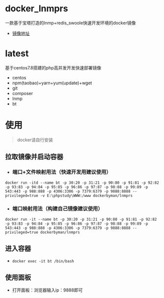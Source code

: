 # docker_lnmprs
一款基于宝塔打造的lnmp+redis_swoole快速开发环境的docker镜像
- [镜像地址](https://hub.docker.com/repository/docker/dockerbyman/lnmprs)
# latest
基于centos7.8搭建的php高并发开发快速部署镜像
- centos
- npm(taobao)+yarn+yum(update)+wget
- git
- composer
- lnmp
- bt

# 使用
> docker请自行安装
## 拉取镜像并启动容器
- ### 端口+文件映射用法（快速开发用建议使用）
```
docker run -itd --name bt -p 30:20 -p 31:21 -p 90:80 -p 91:81 -p 92:82 -p 93:83 -p 94:84 -p 95:85 -p 96:86 -p 97:87 -p 98:88 -p 99:89 -p 543:443 -p 988:888 -p 4306:3306 -p 7379:6379 -p 9888:8888 --privileged=true -v E:\phpstudy\WWW:/www dockerbyman/lnmprs
```
- ###  端口映射用法（构建自己镜像建议使用）
```
docker run -it --name bt -p 30:20 -p 31:21 -p 90:80 -p 91:81 -p 92:82 -p 93:83 -p 94:84 -p 95:85 -p 96:86 -p 97:87 -p 98:88 -p 99:89 -p 543:443 -p 988:888 -p 4306:3306 -p 7379:6379 -p 9888:8888 --privileged=true dockerbyman/lnmprs
```

## 进入容器
- `docker exec -it bt /bin/bash`

## 使用面板
-  打开面板：浏览器输入ip：9888即可
